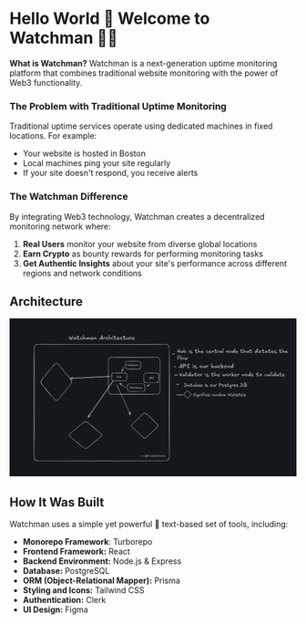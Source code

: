 # Hello World 👋 Welcome to Watchman 💂🏻

**What is Watchman?** 
Watchman is a next-generation uptime monitoring platform that combines traditional website monitoring with the power of Web3 functionality.

### The Problem with Traditional Uptime Monitoring
Traditional uptime services operate using dedicated machines in fixed locations. For example:
- Your website is hosted in Boston
- Local machines ping your site regularly
- If your site doesn't respond, you receive alerts

### The Watchman Difference
By integrating Web3 technology, Watchman creates a decentralized monitoring network where:

1. **Real Users** monitor your website from diverse global locations
2. **Earn Crypto** as bounty rewards for performing monitoring tasks
3. **Get Authentic Insights** about your site's performance across different regions and network conditions

## Architecture

![alt text](<Screenshot from 2025-05-11 22-54-54.png>)

## How It Was Built

Watchman uses a simple yet powerful 🦍 text-based set of tools, including:

* **Monorepo Framework**: Turborepo
* **Frontend Framework:** React
* **Backend Environment:** Node.js & Express
* **Database:** PostgreSQL 
* **ORM (Object-Relational Mapper):** Prisma 
* **Styling and Icons:** Tailwind CSS 
* **Authentication:** Clerk 
* **UI Design:** Figma 